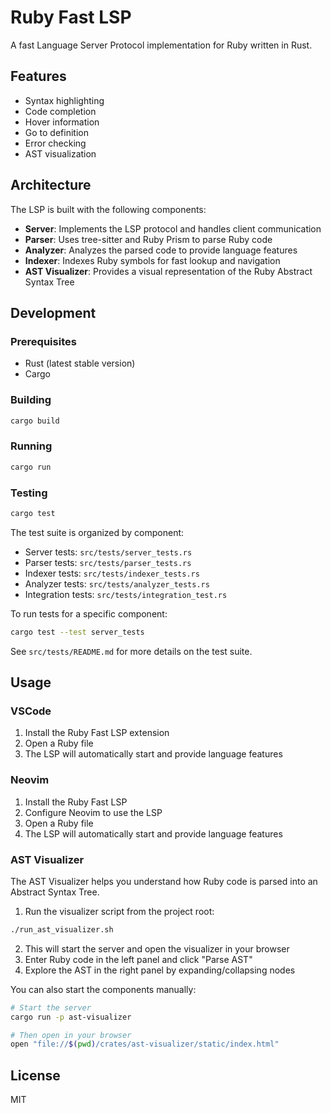 # Ruby Fast LSP

A fast Language Server Protocol implementation for Ruby written in Rust.

## Features

- Syntax highlighting
- Code completion
- Hover information
- Go to definition
- Error checking
- AST visualization

## Architecture

The LSP is built with the following components:

- **Server**: Implements the LSP protocol and handles client communication
- **Parser**: Uses tree-sitter and Ruby Prism to parse Ruby code
- **Analyzer**: Analyzes the parsed code to provide language features
- **Indexer**: Indexes Ruby symbols for fast lookup and navigation
- **AST Visualizer**: Provides a visual representation of the Ruby Abstract Syntax Tree

## Development

### Prerequisites

- Rust (latest stable version)
- Cargo

### Building

```bash
cargo build
```

### Running

```bash
cargo run
```

### Testing

```bash
cargo test
```

The test suite is organized by component:

- Server tests: `src/tests/server_tests.rs`
- Parser tests: `src/tests/parser_tests.rs`
- Indexer tests: `src/tests/indexer_tests.rs`
- Analyzer tests: `src/tests/analyzer_tests.rs`
- Integration tests: `src/tests/integration_test.rs`

To run tests for a specific component:

```bash
cargo test --test server_tests
```

See `src/tests/README.md` for more details on the test suite.

## Usage

### VSCode

1. Install the Ruby Fast LSP extension
2. Open a Ruby file
3. The LSP will automatically start and provide language features

### Neovim

1. Install the Ruby Fast LSP
2. Configure Neovim to use the LSP
3. Open a Ruby file
4. The LSP will automatically start and provide language features

### AST Visualizer

The AST Visualizer helps you understand how Ruby code is parsed into an Abstract Syntax Tree.

1. Run the visualizer script from the project root:

```bash
./run_ast_visualizer.sh
```

2. This will start the server and open the visualizer in your browser
3. Enter Ruby code in the left panel and click "Parse AST"
4. Explore the AST in the right panel by expanding/collapsing nodes

You can also start the components manually:

```bash
# Start the server
cargo run -p ast-visualizer

# Then open in your browser
open "file://$(pwd)/crates/ast-visualizer/static/index.html"
```

## License

MIT

